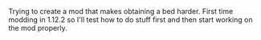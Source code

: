 Trying to create a mod that makes obtaining a bed harder.
First time modding in 1.12.2 so I'll test how to do stuff first and then start working on the mod properly.
